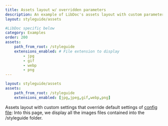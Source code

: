 ```yaml
---
title: Assets layout w/ overridden parameters
description: An example of LibDoc's assets layout with custom parameters sets on the page.
layout: styleguide/assets

#LibDoc specific below
category: Examples
order: 200
assets:
    path_from_root: /styleguide
    extensions_enabled: # File extension to display
        - jpg
        - gif
        - webp
        - png
---
```


```yaml
layout: styleguide/assets
assets:
    path_from_root: /styleguide
    extensions_enabled: [jpg,jpeg,gif,webp,png]
```

Assets layout with custom settings that override default settings of [config file](libdoc-config.html#assets): Into this page, we display all the images files contained into the /styleguide folder.




